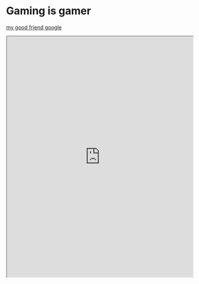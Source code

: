# Gaming is gamer
[my good friend google](https://www.google.co.uk/)
<iframe src="https://www.amongus3.com" title="amogus" width="100%" height="650px"></iframe>
